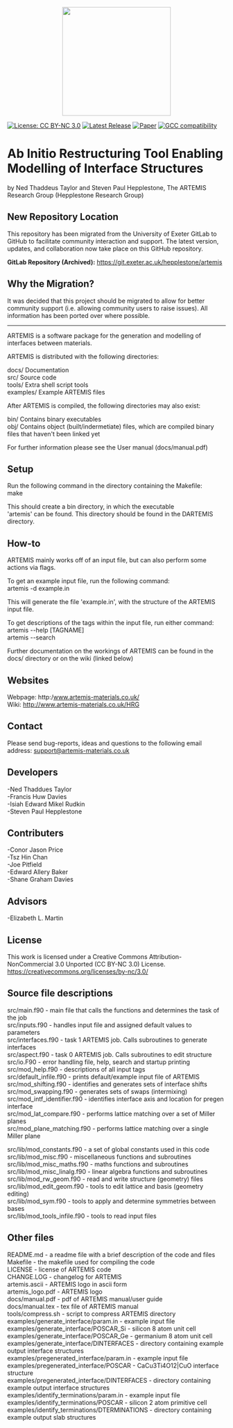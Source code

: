 <p align="center">
<img src="docs/artemis_logo_no_background.png" width="250"/>
</p>

[![License: CC BY-NC 3.0](https://img.shields.io/badge/License-CC_BY--NC_3.0-lightgrey.svg)](ttps://creativecommons.org/licenses/by-nc/3.0/deed.en "View CC BY-NC 3.0 license")
[![Latest Release](https://img.shields.io/github/v/release/ExeQuantCode/ARTEMIS?sort=semver)](https://github.com/ExeQuantCode/ARTEMIS/releases "View on GitHub")
[![Paper](https://img.shields.io/badge/Paper-Comp_Phys_Comms-orange.svg)](https://doi.org/10.1016/j.cpc.2020.107515)
[![GCC compatibility](https://img.shields.io/badge/gcc-14.1.0-green)](https://gcc.gnu.org/gcc-14/ "View GCC")


Ab Initio Restructuring Tool Enabling Modelling of Interface Structures
=========================================================================
by Ned Thaddeus Taylor and Steven Paul Hepplestone, The ARTEMIS Research Group (Hepplestone Research Group)


## New Repository Location

This repository has been migrated from the University of Exeter GitLab to GitHub to facilitate community interaction and support. The latest version, updates, and collaboration now take place on this GitHub repository.

**GitLab Repository (Archived):** https://git.exeter.ac.uk/hepplestone/artemis

## Why the Migration?

It was decided that this project should be migrated to allow for better community support (i.e. allowing community users to raise issues).
All information has been ported over where possible.

---


ARTEMIS is a software package for the generation and modelling of interfaces between materials.

ARTEMIS is distributed with the following directories:

  docs/       Documentation  
  src/       Source code  
  tools/     Extra shell script tools  
  examples/  Example ARTEMIS files  

After ARTEMIS is compiled, the following directories may also exist:

  bin/       Contains binary executables  
  obj/       Contains object (built/indermetiate) files, which are compiled binary files that haven't been linked yet

For further information please see the User manual (docs/manual.pdf)



Setup
-----
Run the following command in the directory containing the Makefile:  
make

This should create a bin directory, in which the executable  
'artemis' can be found. This directory should be found in the
DARTEMIS directory.



How-to
------
ARTEMIS mainly works off of an input file, but can also perform some
actions via flags.

To get an example input file, run the following command:  
artemis -d example.in

This will generate the file 'example.in', with the structure of the
ARTEMIS input file.

To get descriptions of the tags within the input file, run either command:  
artemis --help [TAGNAME]  
artemis --search <STRING>


Further documentation on the workings of ARTEMIS can be found in the docs/
directory or on the wiki (linked below)



Websites
--------
Webpage: http:/www.artemis-materials.co.uk/  
Wiki:    http://www.artemis-materials.co.uk/HRG



Contact
-------
Please send bug-reports, ideas and questions to the following email address:
support@artemis-materials.co.uk



Developers
------------
-Ned Thaddues Taylor  
-Francis Huw Davies  
-Isiah Edward Mikel Rudkin  
-Steven Paul Hepplestone  

Contributers
------------
-Conor Jason Price  
-Tsz Hin Chan  
-Joe Pitfield  
-Edward Allery Baker  
-Shane Graham Davies  

Advisors
------------
-Elizabeth L. Martin


License
------------
This work is licensed under a Creative Commons Attribution-NonCommercial 3.0 Unported (CC BY-NC 3.0) License.  
https://creativecommons.org/licenses/by-nc/3.0/


Source file descriptions
------------
src/main.f90           - main file that calls the functions and determines the task of the job  
src/inputs.f90         - handles input file and assigned default values to parameters  
src/interfaces.f90     - task 1 ARTEMIS job. Calls subroutines to generate interfaces  
src/aspect.f90         - task 0 ARTEMIS job. Calls subroutines to edit structure  
src/io.F90             - error handling file, help, search and startup printing  
src/mod_help.f90       - descriptions of all input tags  
src/default_infile.f90 - prints default/example input file of ARTEMIS  
src/mod_shifting.f90   - identifies and generates sets of interface shifts  
src/mod_swapping.f90   - generates sets of swaps (intermixing)  
src/mod_intf_identifier.f90 - identifies interface axis and location for pregen interface  
src/mod_lat_compare.f90     - performs lattice matching over a set of Miller planes  
src/mod_plane_matching.f90  - performs lattice matching over a single Miller plane  

src/lib/mod_constants.f90    - a set of global constants used in this code  
src/lib/mod_misc.f90         - miscellaneous functions and subroutines  
src/lib/mod_misc_maths.f90   - maths functions and subroutines  
src/lib/mod_misc_linalg.f90  - linear algebra functions and subroutines  
src/lib/mod_rw_geom.f90      - read and write structure (geometry) files  
src/lib/mod_edit_geom.f90    - tools to edit lattice and basis (geometry editing)  
src/lib/mod_sym.f90          - tools to apply and determine symmetries between bases  
src/lib/mod_tools_infile.f90 - tools to read input files  



Other files
------------
README.md         - a readme file with a brief description of the code and files  
Makefile          - the makefile used for compiling the code  
LICENSE           - license of ARTEMIS code  
CHANGE.LOG        - changelog for ARTEMIS  
artemis.ascii     - ARTEMIS logo in ascii form  
artemis_logo.pdf  - ARTEMIS logo  
docs/manual.pdf    - pdf of ARTEMIS manual/user guide  
docs/manual.tex    - tex file of ARTEMIS manual  
tools/compress.sh - script to compress ARTEMIS directory  
examples/generate_interface/param.in    - example input file  
examples/generate_interface/POSCAR_Si   - silicon 8 atom unit cell  
examples/generate_interface/POSCAR_Ge   - germanium 8 atom unit cell  
examples/generate_interface/DINTERFACES - directory containing example output interface structures  
examples/pregenerated_interface/param.in     - example input file  
examples/pregenerated_interface/POSCAR       - CaCu3Ti4O12|CuO interface structure  
examples/pregenerated_interface/DINTERFACES  - directory containing example output interface structures  
examples/identify_terminations/param.in      - example input file  
examples/identify_terminations/POSCAR        - silicon 2 atom primitive cell  
examples/identify_terminations/DTERMINATIONS - directory containing example output slab structures  
